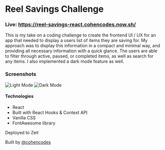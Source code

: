 # Reel Savings Challenge

### Live: https://reel-savings-react.cohencodes.now.sh/

This is my take on a coding challenge to create the frontend UI / UX for an app that needed to display a users list of items they are saving for. My approach was to display this information in a compact and minimal way, and providing all necessary information with a quick glance. The users are able to filter through active, paused, or completed items, as well as search for any items. I also implemented a dark mode feature as well.

### Screenshots

![Light Mode](https://imgur.com/WUOCRdJ) ![Dark Mode](https://imgur.com/JyzNSb5)

#### Technologies

- React
- Built with React Hooks & Context API
- Vanilla CSS
- FontAwesome library

Deployed to Zeit

Built by [@cohencodes](https://github.com/cohencodes)
